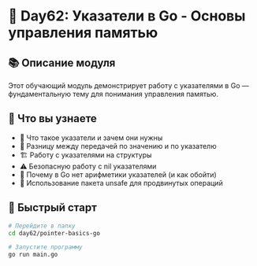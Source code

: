 # 🎯 Day62: Указатели в Go - Основы управления памятью

## 📚 Описание модуля
Этот обучающий модуль демонстрирует работу с указателями в Go — фундаментальную тему для понимания управления памятью.

## 🎯 Что вы узнаете
- 📍 Что такое указатели и зачем они нужны
- 🔄 Разницу между передачей по значению и по указателю
- 🏗️ Работу с указателями на структуры
- ⚠️ Безопасную работу с nil указателями
- 🚫 Почему в Go нет арифметики указателей (и как обойти)
- 🔬 Использование пакета unsafe для продвинутых операций

## 🚀 Быстрый старт

```bash
# Перейдите в папку
cd day62/pointer-basics-go

# Запустите программу
go run main.go
